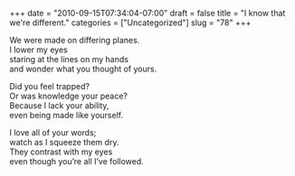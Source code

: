 +++
date = "2010-09-15T07:34:04-07:00"
draft = false
title = "I know that we're different."
categories = ["Uncategorized"]
slug = "78"
+++

<p>We were made on differing planes.<br />I lower my eyes<br />staring at the lines on my hands<br />and wonder what you thought of yours.</p>
<p>Did you feel trapped?<br />Or was knowledge your peace?<br />Because I lack your ability,<br />even being made like yourself.</p>
<p>I love all of your words;<br />watch as I squeeze them dry.<br />They contrast with my eyes<br />even though you&#8217;re all I&#8217;ve followed.</p>
